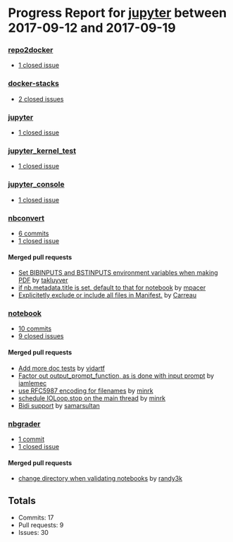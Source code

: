 # Progress Report for [jupyter](https://github.com/jupyter) between 2017-09-12 and 2017-09-19

### [repo2docker](https://github.com/jupyter/repo2docker)
-  [1 closed issue](https://github.com/jupyter/repo2docker/issues?utf8=%E2%9C%93&q=is%3Aissue%20closed%3A2017-09-12..2017-09-19)

### [docker-stacks](https://github.com/jupyter/docker-stacks)
-  [2 closed issues](https://github.com/jupyter/docker-stacks/issues?utf8=%E2%9C%93&q=is%3Aissue%20closed%3A2017-09-12..2017-09-19)

### [jupyter](https://github.com/jupyter/jupyter)
-  [1 closed issue](https://github.com/jupyter/jupyter/issues?utf8=%E2%9C%93&q=is%3Aissue%20closed%3A2017-09-12..2017-09-19)

### [jupyter_kernel_test](https://github.com/jupyter/jupyter_kernel_test)
-  [1 closed issue](https://github.com/jupyter/jupyter_kernel_test/issues?utf8=%E2%9C%93&q=is%3Aissue%20closed%3A2017-09-12..2017-09-19)

### [jupyter_console](https://github.com/jupyter/jupyter_console)
-  [1 closed issue](https://github.com/jupyter/jupyter_console/issues?utf8=%E2%9C%93&q=is%3Aissue%20closed%3A2017-09-12..2017-09-19)

### [nbconvert](https://github.com/jupyter/nbconvert)
-  [6 commits](https://github.com/jupyter/nbconvert/compare/master@%7B1505199600%7D...master@%7B1505804400%7D)
-  [1 closed issue](https://github.com/jupyter/nbconvert/issues?utf8=%E2%9C%93&q=is%3Aissue%20closed%3A2017-09-12..2017-09-19)

#### Merged pull requests
- [Set BIBINPUTS and BSTINPUTS environment variables when making PDF](https://github.com/jupyter/nbconvert/pull/676) by [takluyver](https://github.com/takluyver)
- [if nb.metadata.title is set, default to that for notebook](https://github.com/jupyter/nbconvert/pull/672) by [mpacer](https://github.com/mpacer)
- [Explicitetly exclude or include all files in Manifest.](https://github.com/jupyter/nbconvert/pull/670) by [Carreau](https://github.com/Carreau)

### [notebook](https://github.com/jupyter/notebook)
-  [10 commits](https://github.com/jupyter/notebook/compare/master@%7B1505199600%7D...master@%7B1505804400%7D)
-  [9 closed issues](https://github.com/jupyter/notebook/issues?utf8=%E2%9C%93&q=is%3Aissue%20closed%3A2017-09-12..2017-09-19)

#### Merged pull requests
- [Add more doc tests](https://github.com/jupyter/notebook/pull/2823) by [vidartf](https://github.com/vidartf)
- [Factor out output_prompt_function, as is done with input prompt](https://github.com/jupyter/notebook/pull/2774) by [iamlemec](https://github.com/iamlemec)
- [use RFC5987 encoding for filenames](https://github.com/jupyter/notebook/pull/2767) by [minrk](https://github.com/minrk)
- [schedule IOLoop.stop on the main thread](https://github.com/jupyter/notebook/pull/2752) by [minrk](https://github.com/minrk)
- [Bidi support](https://github.com/jupyter/notebook/pull/2357) by [samarsultan](https://github.com/samarsultan)

### [nbgrader](https://github.com/jupyter/nbgrader)
-  [1 commit](https://github.com/jupyter/nbgrader/compare/master@%7B1505199600%7D...master@%7B1505804400%7D)
-  [1 closed issue](https://github.com/jupyter/nbgrader/issues?utf8=%E2%9C%93&q=is%3Aissue%20closed%3A2017-09-12..2017-09-19)

#### Merged pull requests
- [change directory when validating notebooks](https://github.com/jupyter/nbgrader/pull/880) by [randy3k](https://github.com/randy3k)

## Totals
- Commits: 17
- Pull requests: 9
- Issues: 30

